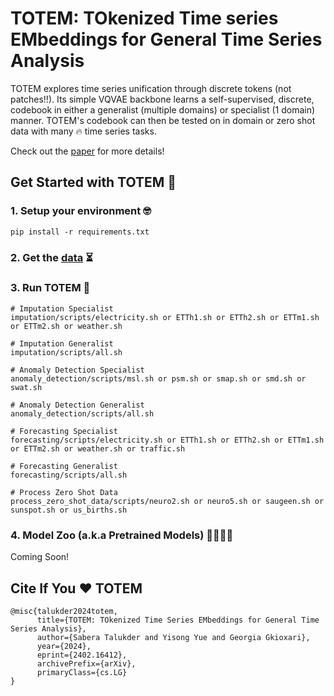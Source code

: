 # TOTEM: TOkenized Time series EMbeddings for General Time Series Analysis
TOTEM explores time series unification through discrete tokens (not patches!!). Its simple VQVAE backbone learns a self-supervised, discrete, codebook in either a generalist (multiple domains) or specialist (1 domain) manner.
TOTEM's codebook can then be tested on in domain or zero shot data with many 🔥 time series tasks.

Check out the [paper](https://arxiv.org/pdf/2402.16412.pdf) for more details!

## Get Started with TOTEM 💪

### 1. Setup your environment 🤓
```
pip install -r requirements.txt
```

### 2. Get the [data](https://drive.google.com/drive/u/0/folders/1gI36rS8irRZ32ibzKBPGncDmMXQtEf1C) ⏳

### 3. Run TOTEM 🚀

```
# Imputation Specialist
imputation/scripts/electricity.sh or ETTh1.sh or ETTh2.sh or ETTm1.sh or ETTm2.sh or weather.sh

# Imputation Generalist
imputation/scripts/all.sh

# Anomaly Detection Specialist
anomaly_detection/scripts/msl.sh or psm.sh or smap.sh or smd.sh or swat.sh

# Anomaly Detection Generalist
anomaly_detection/scripts/all.sh

# Forecasting Specialist
forecasting/scripts/electricity.sh or ETTh1.sh or ETTh2.sh or ETTm1.sh or ETTm2.sh or weather.sh or traffic.sh

# Forecasting Generalist
forecasting/scripts/all.sh

# Process Zero Shot Data
process_zero_shot_data/scripts/neuro2.sh or neuro5.sh or saugeen.sh or sunspot.sh or us_births.sh
```

### 4. Model Zoo (a.k.a Pretrained Models) 🦑🐯🐊🐳
Coming Soon!


## Cite If You ❤️ TOTEM

```
@misc{talukder2024totem,
      title={TOTEM: TOkenized Time Series EMbeddings for General Time Series Analysis}, 
      author={Sabera Talukder and Yisong Yue and Georgia Gkioxari},
      year={2024},
      eprint={2402.16412},
      archivePrefix={arXiv},
      primaryClass={cs.LG}
}

